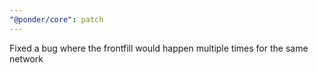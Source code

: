 ```yaml
---
"@ponder/core": patch
---
```


Fixed a bug where the frontfill would happen multiple times for the same network

